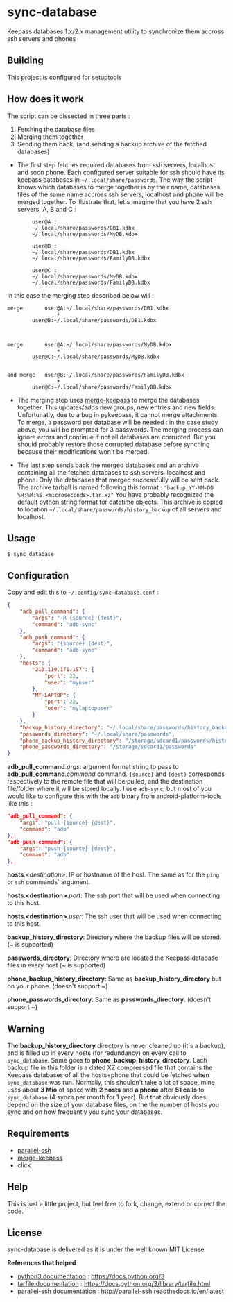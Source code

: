 # sync-database

Keepass databases 1.x/2.x management utility to synchronize them
accross ssh servers and phones

## Building

This project is configured for setuptools

## How does it work

The script can be dissected in three parts :
1. Fetching the database files
2. Merging them together
3. Sending them back, (and sending a backup archive of the fetched databases)

 - The first step fetches required databases from ssh servers, localhost and
 soon phone. Each configured server suitable for ssh should have its
keepass databases in `~/.local/share/passwords`. The way the script
knows which databases to merge together is by their name, databases
files of the same name accross ssh servers, localhost and phone will be merged
together. To illustrate that, let's imagine that you
have 2 ssh servers, A, B and C :

```
		user@A :
		~/.local/share/passwords/DB1.kdbx
		~/.local/share/passwords/MyDB.kdbx

		user@B :
		~/.local/share/passwords/DB1.kdbx
		~/.local/share/passwords/FamilyDB.kdbx

		user@C :
		~/.local/share/passwords/MyDB.kdbx
		~/.local/share/passwords/FamilyDB.kdbx
```

In this case the merging step described below will :

```
merge		user@A:~/.local/share/passwords/DB1.kdbx
				+
		user@B:~/.local/share/passwords/DB1.kdbx



merge		user@A:~/.local/share/passwords/MyDB.kdbx
				+
		user@C:~/.local/share/passwords/MyDB.kdbx


and merge	user@B:~/.local/share/passwords/FamilyDB.kdbx
				+
		user@C:~/.local/share/passwords/FamilyDB.kdbx
```

 - The merging step uses [merge-keepass](https://github.com/SCOTT-HAMILTON/merge-keepass)
 to merge the databases together. This updates/adds new groups, new entries and new fields.
 Unfortunatly, due to a bug in pykeepass, it cannot merge attachments. To merge,
 a password per database will be needed : in the case study above, you will be prompted for 3 passwords.
 The merging process can ignore errors and continue if not all databases are corrupted.
 But you should probably restore those corrupted database before synching because their modifications won't be merged.

 - The last step sends back the merged databases and an archive containing all the fetched
 databases to ssh servers, localhost and phone. Only the databases that merged successfully will be sent back.
 The archive tarball is named following this format : `"backup_YY-MM-DD %H:%M:%S.<microseconds>.tar.xz"`
 You have probably recognized the default python string format for datetime objects.
 This archive is copied to location `~/.local/share/passwords/history_backup` of all servers and localhost.

## Usage
```shell_session
$ sync_database
```

## Configuration
Copy and edit this to `~/.config/sync-database.conf` :
```json
{
    "adb_pull_command": {
        "args": "-R {source} {dest}",
        "command": "adb-sync"
    },
    "adb_push_command": {
        "args": "{source} {dest}",
        "command": "adb-sync"
    },
    "hosts": {
        "213.119.171.157": {
            "port": 22,
            "user": "myuser"
        },
        "MY-LAPTOP": {
            "port": 22,
            "user": "mylaptopuser"
        }
    },
    "backup_history_directory": "~/.local/share/passwords/history_backup",
    "passwords_directory": "~/.local/share/passwords",
    "phone_backup_history_directory": "/storage/sdcard1/passwords/history_backup",
    "phone_passwords_directory": "/storage/sdcard1/passwords"
}
```
**adb_pull_command**.*args*: argument format string to pass to **adb_pull_command**.*command* command.
`{source}` and `{dest}` corresponds respectively to the remote file that will be pulled, and the destination file/folder where it will be stored locally.
I use `adb-sync`, but most of you would like to configure this with the `adb` binary from android-platform-tools like this :
```json
"adb_pull_command": {
	"args": "pull {source} {dest}",
	"command": "adb"
},
"adb_push_command": {
	"args": "push {source} {dest}",
	"command": "adb"
},
```
**hosts**.*\<destination\>*: IP or hostname of the host. The same as for the `ping` or `ssh` commands' argument.

**hosts**.**\<destination\>**.*port*: The ssh port that will be used when connecting to this host.

**hosts**.**\<destination\>**.*user*: The ssh user that will be used when connecting to this host.

**backup_history_directory**: Directory where the backup files will be stored. (~ is supported)

**passwords_directory**: Directory where are located the Keepass database files in every host (~ is supported)

**phone_backup_history_directory**: Same as **backup_history_directory** but on your phone. (doesn't support ~)

**phone_passwords_directory**: Same as **passwords_directory**. (doesn't support ~)

## Warning
The **backup_history_directory** directory is never cleaned up (it's a backup), and is filled up in every hosts (for redundancy) on every call to `sync_database`. Same goes to **phone_backup_history_directory**. Each backup file in this folder is a dated XZ compressed file that contains the Keepass databases of all the hosts+phone that could be fetched when `sync_database` was run. Normally, this shouldn't take a lot of space, mine uses about **3 Mio** of space with **2 hosts** and **a phone** after **51 calls** to `sync_database` (4 syncs per month for 1 year). But that obviously does depend on the size of your database files, on the the number of hosts you sync and on how frequently you sync your databases.

## Requirements
 - [parallel-ssh](https://github.com/ParallelSSH/parallel-ssh)
 - [merge-keepass](https://github.com/SCOTT-HAMILTON/merge-keepass)
 - click

## Help
This is just a little project, but feel free to fork, change, extend or correct the code.

## License
sync-database is delivered as it is under the well known MIT License

**References that helped**
 - [python3 documentation] : <https://docs.python.org/3>
 - [tarfile documentation] : <https://docs.python.org/3/library/tarfile.html>
 - [parallel-ssh documentation] : <http://parallel-ssh.readthedocs.io/en/latest>

[//]: # (These are reference links used in the body of this note and get stripped out when the markdown processor does its job. There is no need to format nicely because it shouldn't be seen. Thanks SO - http://stackoverflow.com/questions/4823468/store-comments-in-markdown-syntax)

   [python3 documentation]: <https://docs.python.org/3>
   [tarfile documentation]: <https://docs.python.org/3/library/tarfile.html>
   [parallel-ssh documentation]: <http://parallel-ssh.readthedocs.io/en/latest>
